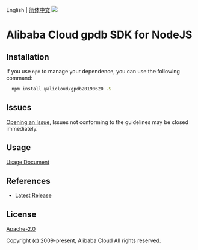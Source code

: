 English | [简体中文](README-CN.md)
![](https://aliyunsdk-pages.alicdn.com/icons/AlibabaCloud.svg)

# Alibaba Cloud gpdb SDK for NodeJS

## Installation
If you use `npm` to manage your dependence, you can use the following command:

```sh
  npm install @alicloud/gpdb20190620 -S
```

## Issues
[Opening an Issue](https://github.com/aliyun/alibabacloud-typescript-sdk/issues/new), Issues not conforming to the guidelines may be closed immediately.

## Usage
[Usage Document](https://github.com/aliyun/alibabacloud-typescript-sdk/blob/master/docs/Usage-EN.md#quick-examples)

## References
* [Latest Release](https://github.com/aliyun/alibabacloud-typescript-sdk/)

## License
[Apache-2.0](http://www.apache.org/licenses/LICENSE-2.0)

Copyright (c) 2009-present, Alibaba Cloud All rights reserved.
